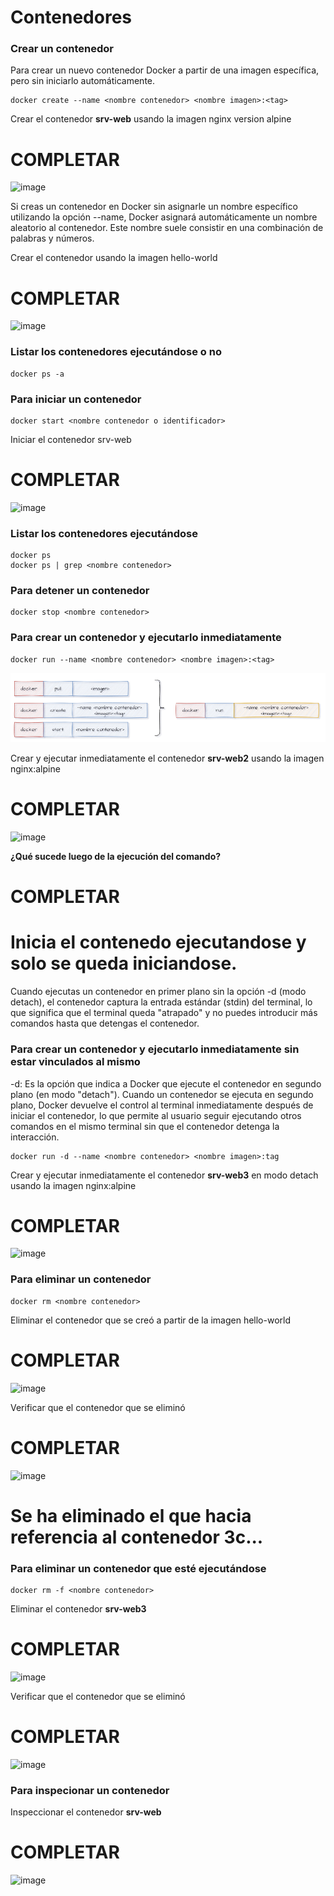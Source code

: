 # Contenedores

### Crear un contenedor
Para crear un nuevo contenedor Docker a partir de una imagen específica, pero sin iniciarlo automáticamente. 

```
docker create --name <nombre contenedor> <nombre imagen>:<tag>
```
Crear el contenedor  **srv-web** usando la imagen nginx version alpine
# COMPLETAR
![image](https://github.com/Cristian-Zambrano/2024A-ISWD633-GR2/assets/94475992/38ec0ec7-a0ad-4525-81fb-b2c141e7d59f)

Si creas un contenedor en Docker sin asignarle un nombre específico utilizando la opción --name, Docker asignará automáticamente un nombre aleatorio al contenedor. Este nombre suele consistir en una combinación de palabras y números.  

Crear el contenedor usando la imagen hello-world
# COMPLETAR
![image](https://github.com/Cristian-Zambrano/2024A-ISWD633-GR2/assets/94475992/38874574-eb38-41db-9291-6fd7978a9f03)


### Listar los contenedores ejecutándose o no

```
docker ps -a
```

### Para iniciar un contenedor

```
docker start <nombre contenedor o identificador>
```
Iniciar el contenedor srv-web 
# COMPLETAR

![image](https://github.com/Cristian-Zambrano/2024A-ISWD633-GR2/assets/94475992/4013a8eb-4b2e-44b4-a030-e41607622730)


### Listar los contenedores ejecutándose
```
docker ps 
docker ps | grep <nombre contenedor>
```

### Para detener un contenedor

```
docker stop <nombre contenedor>
```

### Para crear un contenedor y ejecutarlo inmediatamente

```
docker run --name <nombre contenedor> <nombre imagen>:<tag>
```
![Ecosistema de Docker](imagenes/dockerRun.PNG)

Crear y ejecutar inmediatamente el contenedor **srv-web2** usando la imagen nginx:alpine
# COMPLETAR
![image](https://github.com/Cristian-Zambrano/2024A-ISWD633-GR2/assets/94475992/e995fe0a-9f8e-421e-bdd1-79d73dad5ffa)

**¿Qué sucede luego de la ejecución del comando?**
# COMPLETAR  
# Inicia el contenedo ejecutandose y solo se queda iniciandose.
Cuando ejecutas un contenedor en primer plano sin la opción -d (modo detach), el contenedor captura la entrada estándar (stdin) del terminal, lo que significa que el terminal queda "atrapado" y no puedes introducir más comandos hasta que detengas el contenedor.

### Para crear un contenedor y ejecutarlo inmediatamente sin estar vinculados al mismo
-d: Es la opción que indica a Docker que ejecute el contenedor en segundo plano (en modo "detach").
Cuando un contenedor se ejecuta en segundo plano, Docker devuelve el control al terminal inmediatamente después de iniciar el contenedor, lo que permite al usuario seguir ejecutando otros comandos en el mismo terminal sin que el contenedor detenga la interacción.

```
docker run -d --name <nombre contenedor> <nombre imagen>:tag
```
Crear y ejecutar inmediatamente el contenedor **srv-web3** en modo detach usando la imagen nginx:alpine
# COMPLETAR
![image](https://github.com/Cristian-Zambrano/2024A-ISWD633-GR2/assets/94475992/5cd00a7b-a501-489a-8859-ee291d1cf621)

### Para eliminar un contenedor

```
docker rm <nombre contenedor>
```
Eliminar el contenedor que se creó a partir de la imagen hello-world 
# COMPLETAR
![image](https://github.com/Cristian-Zambrano/2024A-ISWD633-GR2/assets/94475992/56a83d62-073c-47a6-bc77-20ffaaba7581)

Verificar que el contenedor que se eliminó
# COMPLETAR
![image](https://github.com/Cristian-Zambrano/2024A-ISWD633-GR2/assets/94475992/cdd3e51a-6b4c-49fa-acfd-2aff325316ef)
# Se ha eliminado el que hacia referencia al contenedor 3c...
### Para eliminar un contenedor que esté ejecutándose

```
docker rm -f <nombre contenedor>
```
Eliminar el contenedor **srv-web3** 
# COMPLETAR
![image](https://github.com/Cristian-Zambrano/2024A-ISWD633-GR2/assets/94475992/5b5893a0-f6e8-4de2-8326-0a926edfed3f)

Verificar que el contenedor que se eliminó
# COMPLETAR
![image](https://github.com/Cristian-Zambrano/2024A-ISWD633-GR2/assets/94475992/41e8b0d1-dadd-43be-97e4-cb375c90010c)

### Para inspecionar un contenedor 

Inspeccionar el contenedor **srv-web** 
# COMPLETAR
![image](https://github.com/Cristian-Zambrano/2024A-ISWD633-GR2/assets/94475992/c22d7218-ad83-4a68-ab87-a6660a4e7862)
